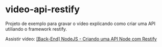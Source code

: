 # video-api-restify
Projeto de exemplo para gravar o vídeo explicando como criar uma API utiliando o framework restify.

Assistir vídeo: [[Back-End] NodeJS - Criando uma API Node com Restify](https://www.youtube.com/watch?v=zKanc3A_OKc)
